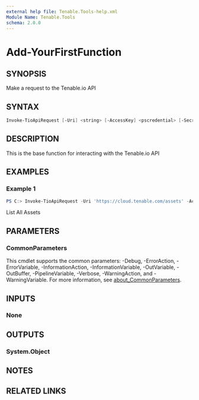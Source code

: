 ```yaml
---
external help file: Tenable.Tools-help.xml
Module Name: Tenable.Tools
schema: 2.0.0
---
```


# Add-YourFirstFunction

## SYNOPSIS

Make a request to the Tenable.io API

## SYNTAX

```powershell
Invoke-TioApiRequest [-Uri] <string> [-AccessKey] <pscredential> [-SecretKey] <pscredential> [[-Method] <string>] [[-Body] <psobject>] [[-Depth] <int>] [<CommonParameters>]
```

## DESCRIPTION

This is the base function for interacting with the Tenable.io API

## EXAMPLES

### Example 1

```powershell
PS C:> Invoke-TioApiRequest -Uri 'https://cloud.tenable.com/assets' -AccessKey (Get-PSCredential -UserName 'Access Key') -SecretKey (Get-PSCredential -UserName 'Secret Key')
```

List All Assets

## PARAMETERS

### CommonParameters

This cmdlet supports the common parameters: -Debug, -ErrorAction, -ErrorVariable, -InformationAction, -InformationVariable, -OutVariable, -OutBuffer, -PipelineVariable, -Verbose, -WarningAction, and -WarningVariable. For more information, see [about_CommonParameters](http://go.microsoft.com/fwlink/?LinkID=113216).

## INPUTS

### None

## OUTPUTS

### System.Object

## NOTES

## RELATED LINKS
